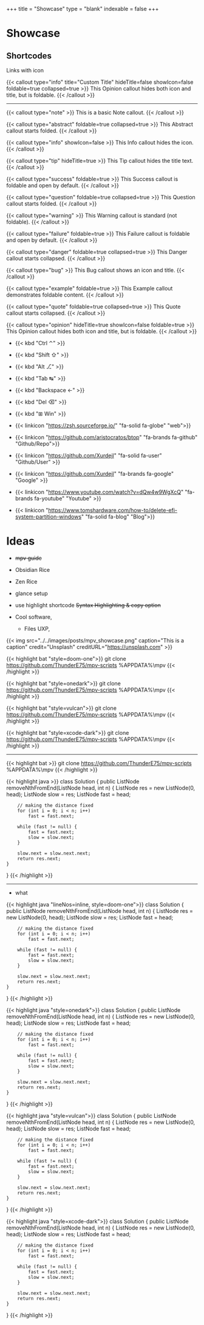 +++
title = "Showcase"
type = "blank"
indexable = false
+++
# Showcase

## Shortcodes
Links with icon
<!-- > syntax: {{< syntax >}}{{< linkIcon "https://youtube.com" "fa-brands fa-youtube" "My Video" >}}{{< /syntax >}} -->



{{< callout type="info" title="Custom Title" hideTitle=false showIcon=false foldable=true collapsed=true >}}
This Opinion callout hides both icon and title, but is foldable.
{{< /callout >}}

---
{{< callout type="note" >}}
This is a basic Note callout.
{{< /callout >}}

{{< callout type="abstract" foldable=true collapsed=true >}}
This Abstract callout starts folded.
{{< /callout >}}

{{< callout type="info" showIcon=false >}}
This Info callout hides the icon.
{{< /callout >}}

{{< callout type="tip" hideTitle=true >}}
This Tip callout hides the title text.
{{< /callout >}}

{{< callout type="success" foldable=true >}}
This Success callout is foldable and open by default.
{{< /callout >}}

{{< callout type="question" foldable=true collapsed=true >}}
This Question callout starts folded.
{{< /callout >}}

{{< callout type="warning" >}}
This Warning callout is standard (not foldable).
{{< /callout >}}

{{< callout type="failure" foldable=true >}}
This Failure callout is foldable and open by default.
{{< /callout >}}

{{< callout type="danger" foldable=true collapsed=true >}}
This Danger callout starts collapsed.
{{< /callout >}}

{{< callout type="bug" >}}
This Bug callout shows an icon and title.
{{< /callout >}}

{{< callout type="example" foldable=true >}}
This Example callout demonstrates foldable content.
{{< /callout >}}

{{< callout type="quote" foldable=true collapsed=true >}}
This Quote callout starts collapsed.
{{< /callout >}}

{{< callout type="opinion" hideTitle=true showIcon=false foldable=true >}}
This Opinion callout hides both icon and title, but is foldable.
{{< /callout >}}




- {{< kbd "Ctrl ⌃" >}}
- {{< kbd "Shift ⇧" >}}
- {{< kbd "Alt ⎇" >}}
- {{< kbd "Tab ↹" >}}
- {{< kbd "Backspace ←" >}}
- {{< kbd "Del ⌫" >}}
- {{< kbd "⊞ Win" >}}

- {{< linkicon "https://zsh.sourceforge.io/" "fa-solid fa-globe" "web">}}
- {{< linkicon "https://github.com/aristocratos/btop" "fa-brands fa-github" "Github/Repo">}}
- {{< linkicon "https://github.com/Xurdejl" "fa-solid fa-user" "Github/User" >}}
- {{< linkicon "https://github.com/Xurdejl" "fa-brands fa-google" "Google" >}}
- {{< linkicon "https://www.youtube.com/watch?v=dQw4w9WgXcQ" "fa-brands fa-youtube" "Youtube" >}}
- {{< linkicon "https://www.tomshardware.com/how-to/delete-efi-system-partition-windows" "fa-solid fa-blog" "Blog">}}

# Ideas
- ~~mpv guide~~
- Obsidian Rice
- Zen Rice
- glance setup
- use highlight shortcode ~~Syntax Highlighting & copy option~~

- Cool software, 
    - Files UXP, 


{{< img src="../../images/posts/mpv_showcase.png" caption="This is a caption" credit="Unsplash" creditURL="https://unsplash.com" >}}


{{< highlight bat "style=doom-one">}}
git clone https://github.com/ThunderE75/mpv-scripts %APPDATA%\mpv
{{< /highlight >}}

{{< highlight bat "style=onedark">}}
git clone https://github.com/ThunderE75/mpv-scripts %APPDATA%\mpv
{{< /highlight >}}

{{< highlight bat "style=vulcan">}}
git clone https://github.com/ThunderE75/mpv-scripts %APPDATA%\mpv
{{< /highlight >}}

{{< highlight bat "style=xcode-dark">}}
git clone https://github.com/ThunderE75/mpv-scripts %APPDATA%\mpv
{{< /highlight >}}

---

{{< highlight bat >}}
git clone https://github.com/ThunderE75/mpv-scripts %APPDATA%\mpv
{{< /highlight >}}

{{< highlight java >}}
class Solution {
    public ListNode removeNthFromEnd(ListNode head, int n) {
        ListNode res = new ListNode(0, head);
        ListNode slow = res;
        ListNode fast = head;

        // making the distance fixed
        for (int i = 0; i < n; i++)
            fast = fast.next;
        
        while (fast != null) {
            fast = fast.next;
            slow = slow.next;
        }

        slow.next = slow.next.next;
        return res.next;
    }
}
{{< /highlight >}}

--- 
- what 

{{< highlight java "lineNos=inline, style=doom-one">}}
class Solution {
    public ListNode removeNthFromEnd(ListNode head, int n) {
        ListNode res = new ListNode(0, head);
        ListNode slow = res;
        ListNode fast = head;

        // making the distance fixed
        for (int i = 0; i < n; i++)
            fast = fast.next;
        
        while (fast != null) {
            fast = fast.next;
            slow = slow.next;
        }

        slow.next = slow.next.next;
        return res.next;
    }
}
{{< /highlight >}}

{{< highlight java "style=onedark">}}
class Solution {
    public ListNode removeNthFromEnd(ListNode head, int n) {
        ListNode res = new ListNode(0, head);
        ListNode slow = res;
        ListNode fast = head;

        // making the distance fixed
        for (int i = 0; i < n; i++)
            fast = fast.next;
        
        while (fast != null) {
            fast = fast.next;
            slow = slow.next;
        }

        slow.next = slow.next.next;
        return res.next;
    }
}
{{< /highlight >}}

{{< highlight java "style=vulcan">}}
class Solution {
    public ListNode removeNthFromEnd(ListNode head, int n) {
        ListNode res = new ListNode(0, head);
        ListNode slow = res;
        ListNode fast = head;

        // making the distance fixed
        for (int i = 0; i < n; i++)
            fast = fast.next;
        
        while (fast != null) {
            fast = fast.next;
            slow = slow.next;
        }

        slow.next = slow.next.next;
        return res.next;
    }
}
{{< /highlight >}}

{{< highlight java "style=xcode-dark">}}
class Solution {
    public ListNode removeNthFromEnd(ListNode head, int n) {
        ListNode res = new ListNode(0, head);
        ListNode slow = res;
        ListNode fast = head;

        // making the distance fixed
        for (int i = 0; i < n; i++)
            fast = fast.next;
        
        while (fast != null) {
            fast = fast.next;
            slow = slow.next;
        }

        slow.next = slow.next.next;
        return res.next;
    }
}
{{< /highlight >}}
